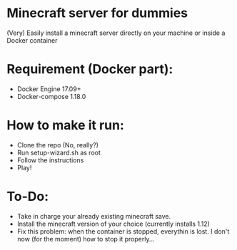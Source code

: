 # Minecraft server for dummies

(Very) Easily install a minecraft server directly on your machine or inside a Docker container

# Requirement (Docker part): 
 - Docker Engine 17.09+
 - Docker-compose 1.18.0

# How to make it run:
- Clone the repo (No, really?)
- Run setup-wizard.sh as root
- Follow the instructions
- Play!

# To-Do:
- Take in charge your already existing minecraft save.
- Install the minecraft version of your choice (currently installs 1.12)
- Fix this problem: when the container is stopped, everythin is lost. I don't now (for the moment) how to stop it properly...
